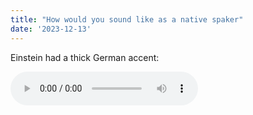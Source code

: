 ```yaml
---
title: "How would you sound like as a native spaker"
date: '2023-12-13'
---
```

Einstein had a thick German accent:

<audio controls="controls" src="http://gist-it.appspot.com/github/Sebastian-O-Rodriguez/about/blob/master/audio/100-grandkids-sample.wav">
<p>Your browser does not support the audio element.</p>
</audio>
